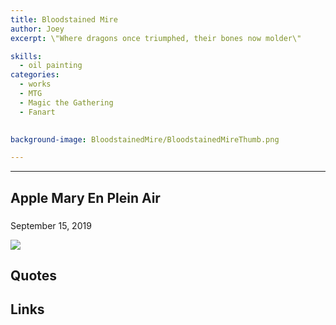 ```yaml
---
title: Bloodstained Mire
author: Joey
excerpt: \"Where dragons once triumphed, their bones now molder\"

skills:
  - oil painting
categories:
  - works
  - MTG
  - Magic the Gathering
  - Fanart

  
background-image: BloodstainedMire/BloodstainedMireThumb.png

---
```

---
<script>
function myFunction(imgs) {
  var expandImg = document.getElementById("expandedImg");
  var imgText = document.getElementById("imgtext");
  expandImg.src = imgs.src;
  imgText.innerHTML = imgs.alt;
  expandImg.parentElement.style.display = "block";
}
</script>
<style>
  small{
    font-size: 10px;
  }
  /* The expanding image container */
.container {
  display: none;
  z-index: 10;
  margin-left: auto;
  margin-right: auto;
  position: fixed;
  top: 10%;
  left: 10%;
  width: 80vw;
  overflow-y: scroll;
  overflow-x: scroll;
  bottom: 3%;
}
/* Expanding image text */
#imgtext {
  position: absolute;
  bottom: 15px;
  left: 15px;
  color: white;
  font-size: 20px;
}
/* Closable button inside the expanded image */
.closebtn {
  position: absolute;
  top: 10px;
  right: 15px;
  color: white;
  font-size: 35px;
  cursor: pointer;
}
  </style>
  <link rel="stylesheet" href="https://cdnjs.cloudflare.com/ajax/libs/font-awesome/4.7.0/css/font-awesome.min.css">

## Apple Mary En Plein Air
### 
September 15, 2019


<img class="imageDisplay" src="/images/BloodstainedMire/BloodstainedMireBig.png" onclick="myFunction(this);">
 



## Quotes



## Links


